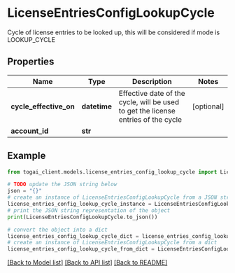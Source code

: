 # LicenseEntriesConfigLookupCycle

Cycle of license entries to be looked up, this will be considered if mode is LOOKUP_CYCLE

## Properties

Name | Type | Description | Notes
------------ | ------------- | ------------- | -------------
**cycle_effective_on** | **datetime** | Effective date of the cycle, will be used to get the license entries of the cycle | [optional] 
**account_id** | **str** |  | 

## Example

```python
from togai_client.models.license_entries_config_lookup_cycle import LicenseEntriesConfigLookupCycle

# TODO update the JSON string below
json = "{}"
# create an instance of LicenseEntriesConfigLookupCycle from a JSON string
license_entries_config_lookup_cycle_instance = LicenseEntriesConfigLookupCycle.from_json(json)
# print the JSON string representation of the object
print(LicenseEntriesConfigLookupCycle.to_json())

# convert the object into a dict
license_entries_config_lookup_cycle_dict = license_entries_config_lookup_cycle_instance.to_dict()
# create an instance of LicenseEntriesConfigLookupCycle from a dict
license_entries_config_lookup_cycle_from_dict = LicenseEntriesConfigLookupCycle.from_dict(license_entries_config_lookup_cycle_dict)
```
[[Back to Model list]](../README.md#documentation-for-models) [[Back to API list]](../README.md#documentation-for-api-endpoints) [[Back to README]](../README.md)


